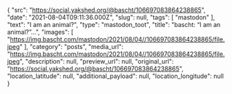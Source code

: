 {
  "src": "https://social.yakshed.org/@bascht/106697083864238865",
  "date": "2021-08-04T09:11:36.000Z",
  "slug": null,
  "tags": [
    "mastodon"
  ],
  "text": "I am an animal?",
  "type": "mastodon_toot",
  "title": "bascht: “I am an animal?”…",
  "images": [
    "https://img.bascht.com/mastodon/2021/08/04//106697083864238865/file.jpeg"
  ],
  "category": "posts",
  "media_url": "https://img.bascht.com/mastodon/2021/08/04//106697083864238865/file.jpeg",
  "description": null,
  "preview_url": null,
  "original_url": "https://social.yakshed.org/@bascht/106697083864238865",
  "location_latitude": null,
  "additional_payload": null,
  "location_longitude": null
}